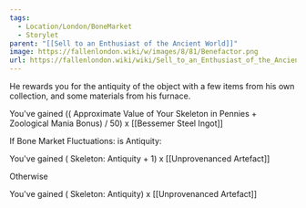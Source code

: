 ```yaml
---
tags:
  - Location/London/BoneMarket
  - Storylet
parent: "[[Sell to an Enthusiast of the Ancient World]]"
image: https://fallenlondon.wiki/w/images/8/81/Benefactor.png
url: https://fallenlondon.wiki/wiki/Sell_to_an_Enthusiast_of_the_Ancient_World
---
```


He rewards you for the antiquity of the object with a few items from his own collection, and some materials from his furnace.

You've gained (( Approximate Value of Your Skeleton in Pennies + Zoological Mania Bonus) / 50) x [[Bessemer Steel Ingot]]

If Bone Market Fluctuations: is Antiquity:

You've gained ( Skeleton: Antiquity + 1) x [[Unprovenanced Artefact]]

Otherwise

You've gained ( Skeleton: Antiquity) x [[Unprovenanced Artefact]]